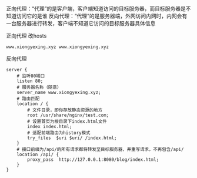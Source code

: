 正向代理：“代理”的是客户端，客户端知道访问的目标服务器，而目标服务器是不知道访问它的是谁
反向代理：“代理”的是服务器端，外网访问内网时，内网会有一台服务器进行转发，客户端不知道它访问的目标服务器具体信息

正向代理
改hosts
```shell
www.xiongyexing.xyz www.xiongyexing.xyz
```

反向代理
```shell
server {
    # 监听80端口
    listen 80;
    # 服务器名称（随意）
    server_name www.xiongyexing.xyz; 
    # 路由匹配
    location / {
        # 文件目录，即你存放静态资源的地方
        root /usr/share/nginx/test.com;
        # 设置首页为根目录下index.html文件
        index index.html;
        # 适配前端路由为history模式
        try_files  $uri $uri/ /index.html;
    }
    # 接口前缀为/api/的所有请求都将转发至目标服务器，并重写请求，不再包含/api/
    location /api/ {
        proxy_pass  http://127.0.0.1:8080/blog/index.html;
    }
} 
```

